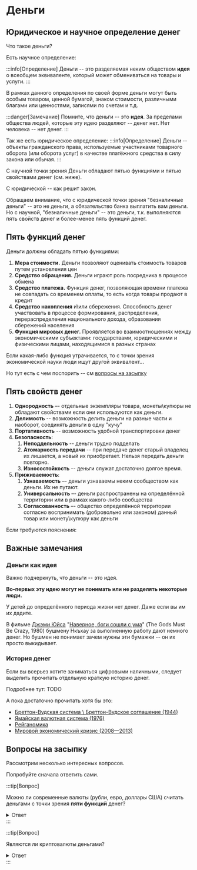 # Деньги

## Юридическое и научное определение денег

Что такое деньги?

Есть научное определение:

:::info[Определение]
Деньги -- это
разделяемая неким обществом
**идея**
о всеобщем эквиваленте, который может обмениваться на товары и услуги.
:::

В рамках данного определения по своей форме 
деньги могут быть особым товаром, 
ценной бумагой, 
знаком стоимости, 
различными благами 
или ценностями, 
записями по счетам
и т.д.

:::danger[Замечание]
Помните, что деньги -- это **идея**.
За пределами общества людей, 
которые эту идею разделяют -- денег нет. 
Нет человека -- нет денег. 
:::

Так же есть юридическое определение:
:::info[Определение]
Деньги -- объекты гражданского права, 
используемые участниками товарного оборота (или оборота услуг) 
в качестве платёжного средства 
в силу закона или обычая.
:::

С научной точки зрения
Деньги обладают
пятью функциями и
пятью свойствами денег
(см. ниже).

С юридической -- как решит закон.

Обращаем внимание, что с юридической точки зрения
"безналичные деньги" -- это не деньги,
а обязательство банка выплатить вам деньги.
Но с научной, "безналичные деньги" -- это деньги, 
т.к. выполняются пять свойств денег и более-менее пять функций денег.



## Пять функций денег

Деньги должны обладать пятью функциями: 
1. **Мера стоимости.** Деньги позволяют оценивать стоимость товаров путем установления цен
1. **Средство обращения.** Деньги играют роль посредника в процессе обмена
1. **Средство платежа.** Функция денег, позволяющая времени платежа не совпадать со временем оплаты, то есть когда товары продают в кредит
1. **Средство накопления** и\или сбережения. Способность денег участвовать в процессе формирования, распределения, перераспределения национального дохода, образования сбережений населения
1. **Функция мировых денег.** Проявляется во взаимоотношениях между экономическими субъектами: государствами, юридическими и физическими лицами, находящимися в разных странах

Если какая-либо функция утрачивается,
то с точки зрения экономической науки люди ищут другой эквивалент... 

Но тут есть с чем поспорить -- см [вопросы на засыпку](#вопросы-на-засыпку) 


## Пять свойств денег

1. **Однородность** –- отдельные экземпляры товара, монеты\купюры не обладают свойствами если они используются как деньги.
1. **Делимость** -- возможность делить деньги на разные части и наоборот, соединять деньги в одну "кучу"
1. **Портативность** -- возможность удобной транспортировки денег
1. **Безопасность**:
   1. **Неподдельность** -- деньги трудно подделать
   1. **Атомарность передачи** -- при передаче денег старый владелец их лишается, а новый их приобретает. Нельзя передать деньги повторно. 
   1. **Износостойкость** -- деньги служат достаточно долгое время.
1. **Приживаемость**:  
   1. **Узнаваемость** –- деньги узнаваемы неким сообществом как деньги. Их не путают.
   1. **Универсальность** –- деньги распространены на определённой территории или в рамках какого-либо сообщества
   1. **Согласованность** –- общество определённой территории согласно воспринимать (добровольно или законом) данный товар или монету\купюру как деньги

Если требуются пояснения:


## Важные замечания


### Деньги как идея

Важно подчеркнуть, что деньги -- это идея.

**Во-первых эту идею могут не понимать или не разделять 
некоторые люди.**

У детей до определённого периода жизни нет денег. 
Даже если вы им их дадите.

В фильме [Джэми Юйса](https://ru.wikipedia.org/wiki/Уйс,_Джэми)
"[Наверное, боги сошли с ума](https://ru.wikipedia.org/wiki/Наверное,_боги_сошли_с_ума)"
(The Gods Must Be Crazy, 1980)
бушмену Нкъхау за выполненную работу дают немного денег.
Но бушмен не понимает зачем нужны эти бумажки -- он их просто выкидывает.


### История денег

Если вы всерьез хотите заниматься цифровыми наличными,
следует выделить прочитать отдельную краткую историю денег.

Подробнее тут: TODO 

А пока достаточно прочитать хотя бы это:
* [Бреттон-Вудская система \ Бреттон-Вудское соглашение (1944)](https://ru.wikipedia.org/wiki/Бреттон-Вудская_система)
* [Ямайская валютная система (1976)](https://ru.wikipedia.org/wiki/Ямайская_валютная_система)
* [Рейганомика](https://ru.wikipedia.org/wiki/Рейганомика)
* [Мировой экономический кризис (2008—2013)](https://ru.wikipedia.org/wiki/Мировой_экономический_кризис_(2008—2013))



## Вопросы на засыпку

Рассмотрим несколько интересных вопросов.

Попробуйте сначала ответить сами.

:::tip[Вопрос]

Можно ли современные валюты (рубли, евро, доллары США) считать деньгами
с точки зрения **пяти функций** денег?

<details>
  <summary>Ответ</summary>
  <div>
    Нет! 
    <br/>
    Потому что после 2008 (а после 2022 особенно) инфляция убила функцию <b>средства накопления</b> почти для всех мировых валют.
    <br/>
    Аналогично вместо <b>функции мировых денег</b> сейчас де факто выступает бартер и политические договорённости. Это надёжнее.
    Есть так же проблемы с <b>мерой стоимости</b> в условиях постмодерна: некоторые товары переоценены и наоборот...
  </div>
</details>
:::


:::tip[Вопрос]

Являются ли криптовалюты деньгами?

<details>
  <summary>Ответ</summary>
  <div>
    С юридической точки зрения -- зависит от решения местных правительств.
    <br/>
    C научной точки зрения -- зависит от того с кем и как мы говорим,
    в каком обществе говорим о криптовалютах.
    <br/>
   Среди "обычных граждан" криптовалюта -- это не деньги, потому что:
1. Отсутствуют все три свойства приживаемости: узнаваемость, универсальность, согласованность.
1. Под большим вопросом свойство **неподдельности**. Мы знаем, что в случае компроментации блокчейна компроментируются ВСЕ деньги, а не только их часть... Это очень большой риск для многих.
1. Криптовалюты не поддерживают функцию **меры стоимости**. По причине высокой волатильности
1. Почти везде криптовалюты не могут выступать как **средство платежа**. Очень мало мест, где вы за блокчейн закажете себе пиццу или оплатите счёт за свет
</div>
</details>
:::
